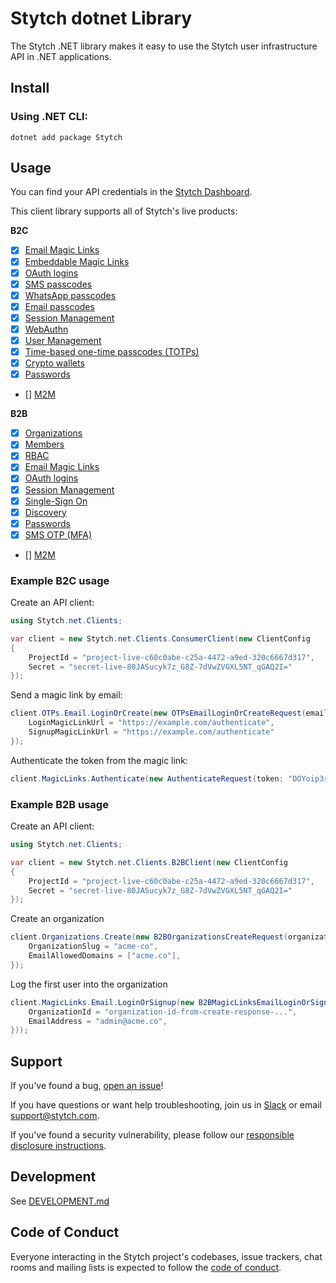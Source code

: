 # Stytch dotnet Library

The Stytch .NET library makes it easy to use the Stytch user infrastructure API in .NET applications.

## Install

### Using .NET CLI:
```
dotnet add package Stytch
```

## Usage

You can find your API credentials in the [Stytch Dashboard](https://stytch.com/dashboard/api-keys).

This client library supports all of Stytch's live products:

**B2C**

- [x] [Email Magic Links](https://stytch.com/docs/api/send-by-email)
- [x] [Embeddable Magic Links](https://stytch.com/docs/api/create-magic-link)
- [x] [OAuth logins](https://stytch.com/docs/api/oauth-google-start)
- [x] [SMS passcodes](https://stytch.com/docs/api/send-otp-by-sms)
- [x] [WhatsApp passcodes](https://stytch.com/docs/api/whatsapp-send)
- [x] [Email passcodes](https://stytch.com/docs/api/send-otp-by-email)
- [x] [Session Management](https://stytch.com/docs/api/session-auth)
- [x] [WebAuthn](https://stytch.com/docs/api/webauthn-register-start)
- [x] [User Management](https://stytch.com/docs/api/create-user)
- [x] [Time-based one-time passcodes (TOTPs)](https://stytch.com/docs/api/totp-create)
- [x] [Crypto wallets](https://stytch.com/docs/api/crypto-wallet-authenticate-start)
- [x] [Passwords](https://stytch.com/docs/api/password-create)
- [] [M2M](https://stytch.com/docs/api/m2m-client)

**B2B**

- [x] [Organizations](https://stytch.com/docs/b2b/api/organization-object)
- [x] [Members](https://stytch.com/docs/b2b/api/member-object)
- [x] [RBAC](https://stytch.com/docs/b2b/api/rbac-resource-object)
- [x] [Email Magic Links](https://stytch.com/docs/b2b/api/send-login-signup-email)
- [x] [OAuth logins](https://stytch.com/docs/b2b/api/oauth-google-start)
- [x] [Session Management](https://stytch.com/docs/b2b/api/session-object)
- [x] [Single-Sign On](https://stytch.com/docs/b2b/api/sso-authenticate-start)
- [x] [Discovery](https://stytch.com/docs/b2b/api/discovered-organization-object)
- [x] [Passwords](https://stytch.com/docs/b2b/api/passwords-authenticate)
- [x] [SMS OTP (MFA)](https://stytch.com/docs/b2b/api/otp-sms-send)
- [] [M2M](https://stytch.com/docs/b2b/api/m2m-client)



### Example B2C usage

Create an API client:

```csharp
using Stytch.net.Clients;

var client = new Stytch.net.Clients.ConsumerClient(new ClientConfig
{
    ProjectId = "project-live-c60c0abe-c25a-4472-a9ed-320c6667d317",
    Secret = "secret-live-80JASucyk7z_G8Z-7dVwZVGXL5NT_qGAQ2I="
});
```

Send a magic link by email:

```csharp
client.OTPs.Email.LoginOrCreate(new OTPsEmailLoginOrCreateRequest(email: "sandbox@stytch.com"){
    LoginMagicLinkUrl = "https://example.com/authenticate",
    SignupMagicLinkUrl = "https://example.com/authenticate"
});
```

Authenticate the token from the magic link:

```csharp
client.MagicLinks.Authenticate(new AuthenticateRequest(token: "DOYoip3rvIMMW5lgItikFK-Ak1CfMsgjuiCyI7uuU94="));
```

### Example B2B usage

Create an API client:

```csharp
using Stytch.net.Clients;

var client = new Stytch.net.Clients.B2BClient(new ClientConfig
{
    ProjectId = "project-live-c60c0abe-c25a-4472-a9ed-320c6667d317",
    Secret = "secret-live-80JASucyk7z_G8Z-7dVwZVGXL5NT_qGAQ2I="
});
```

Create an organization

```csharp
client.Organizations.Create(new B2BOrganizationsCreateRequest(organizationName: "Acme Co"){
    OrganizationSlug = "acme-co",
    EmailAllowedDomains = ["acme.co"],
});
```

Log the first user into the organization

```csharp
client.MagicLinks.Email.LoginOrSignup(new B2BMagicLinksEmailLoginOrSignupRequest(){
    OrganizationId = "organization-id-from-create-response-...",
    EmailAddress = "admin@acme.co",
}));
```

## Support

If you've found a bug, [open an issue](https://github.com/stytchauth/stytch-dotnet/issues/new)!

If you have questions or want help troubleshooting, join us in [Slack](https://stytch.com/docs/resources/support/overview) or email support@stytch.com.

If you've found a security vulnerability, please follow our [responsible disclosure instructions](https://stytch.com/docs/resources/security-and-trust/security#:~:text=Responsible%20disclosure%20program).

## Development

See [DEVELOPMENT.md](DEVELOPMENT.md)

## Code of Conduct

Everyone interacting in the Stytch project's codebases, issue trackers, chat rooms and mailing lists is expected to follow the [code of conduct](CODE_OF_CONDUCT.md).

